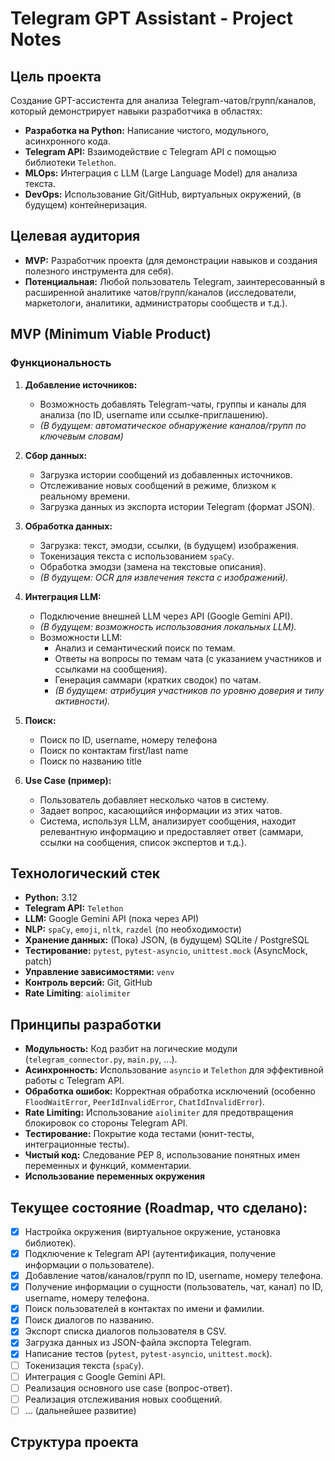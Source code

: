 # Telegram GPT Assistant - Project Notes

## Цель проекта

Создание GPT-ассистента для анализа Telegram-чатов/групп/каналов, который демонстрирует навыки разработчика в областях:

*   **Разработка на Python:**  Написание чистого, модульного, асинхронного кода.
*   **Telegram API:**  Взаимодействие с Telegram API с помощью библиотеки `Telethon`.
*   **MLOps:**  Интеграция с LLM (Large Language Model) для анализа текста.
*   **DevOps:**  Использование Git/GitHub, виртуальных окружений, (в будущем) контейнеризация.

## Целевая аудитория

*   **MVP:**  Разработчик проекта (для демонстрации навыков и создания полезного инструмента для себя).
*   **Потенциальная:**  Любой пользователь Telegram, заинтересованный в расширенной аналитике чатов/групп/каналов (исследователи, маркетологи, аналитики, администраторы сообществ и т.д.).

## MVP (Minimum Viable Product)

### Функциональность

1.  **Добавление источников:**
    *   Возможность добавлять Telegram-чаты, группы и каналы для анализа (по ID, username или ссылке-приглашению).
    *   _(В будущем: автоматическое обнаружение каналов/групп по ключевым словам)_

2.  **Сбор данных:**
    *   Загрузка истории сообщений из добавленных источников.
    *   Отслеживание новых сообщений в режиме, близком к реальному времени.
     *   Загрузка данных из экспорта истории Telegram (формат JSON).

3.  **Обработка данных:**
    *   Загрузка: текст, эмодзи, ссылки, (в будущем) изображения.
    *   Токенизация текста с использованием `spaCy`.
    *   Обработка эмодзи (замена на текстовые описания).
    *   _(В будущем: OCR для извлечения текста с изображений)._

4.  **Интеграция LLM:**
    *   Подключение внешней LLM через API (Google Gemini API).
    *   _(В будущем: возможность использования локальных LLM)._
    *   Возможности LLM:
        *   Анализ и семантический поиск по темам.
        *   Ответы на вопросы по темам чата (с указанием участников и ссылками на сообщения).
        *   Генерация саммари (кратких сводок) по чатам.
        *   _(В будущем: атрибуция участников по уровню доверия и типу активности)._

5.  **Поиск:**
    * Поиск по ID, username, номеру телефона
    * Поиск по контактам first/last name
    * Поиск по названию title

6.  **Use Case (пример):**
    *   Пользователь добавляет несколько чатов в систему.
    *   Задает вопрос, касающийся информации из этих чатов.
    *   Система, используя LLM, анализирует сообщения, находит релевантную информацию и предоставляет ответ (саммари, ссылки на сообщения, список экспертов и т.д.).

## Технологический стек

*   **Python:** 3.12
*   **Telegram API:** `Telethon`
*   **LLM:** Google Gemini API (пока через API)
*   **NLP:** `spaCy`, `emoji`, `nltk`, `razdel` (по необходимости)
*   **Хранение данных:**  (Пока) JSON, (в будущем) SQLite / PostgreSQL
*   **Тестирование:** `pytest`, `pytest-asyncio`, `unittest.mock` (AsyncMock, patch)
*   **Управление зависимостями:** `venv`
*   **Контроль версий:** Git, GitHub
* **Rate Limiting**: `aiolimiter`

## Принципы разработки

*   **Модульность:**  Код разбит на логические модули (`telegram_connector.py`, `main.py`, ...).
*   **Асинхронность:**  Использование `asyncio` и `Telethon` для эффективной работы с Telegram API.
*   **Обработка ошибок:**  Корректная обработка исключений (особенно `FloodWaitError`, `PeerIdInvalidError`, `ChatIdInvalidError`).
*   **Rate Limiting:**  Использование `aiolimiter` для предотвращения блокировок со стороны Telegram API.
*   **Тестирование:**  Покрытие кода тестами (юнит-тесты, интеграционные тесты).
*   **Чистый код:**  Следование PEP 8, использование понятных имен переменных и функций, комментарии.
* **Использование переменных окружения**

## Текущее состояние (Roadmap, что сделано):

*   [x] Настройка окружения (виртуальное окружение, установка библиотек).
*   [x] Подключение к Telegram API (аутентификация, получение информации о пользователе).
*   [x] Добавление чатов/каналов/групп по ID, username, номеру телефона.
*   [x] Получение информации о сущности (пользователь, чат, канал) по ID, username, номеру телефона.
*   [x] Поиск пользователей в контактах по имени и фамилии.
*   [x] Поиск диалогов по названию.
*   [x] Экспорт списка диалогов пользователя в CSV.
*   [x] Загрузка данных из JSON-файла экспорта Telegram.
*   [x] Написание тестов (`pytest`, `pytest-asyncio`, `unittest.mock`).
*   [ ] Токенизация текста (`spaCy`).
*   [ ] Интеграция с Google Gemini API.
*   [ ] Реализация основного use case (вопрос-ответ).
*   [ ] Реализация отслеживания новых сообщений.
*   [ ] ... (дальнейшее развитие)

## Структура проекта

